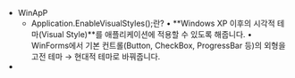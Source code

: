 - WinApP
	- Application.EnableVisualStyles();란?
	  	•	**Windows XP 이후의 시각적 테마(Visual Style)**를 애플리케이션에 적용할 수 있도록 해줍니다.
	  	•	WinForms에서 기본 컨트롤(Button, CheckBox, ProgressBar 등)의 외형을 고전 테마 → 현대적 테마로 바꿔줍니다.
-